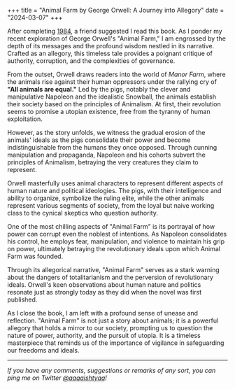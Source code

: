 +++
title = "Animal Farm by George Orwell: A Journey into Allegory"
date = "2024-03-07"
+++

After completing [1984](/reading/1984-george-orwell), a friend suggested I read this book. As I ponder my recent exploration of George Orwell's "Animal Farm," I am engrossed by the depth of its messages and the profound wisdom nestled in its narrative. Crafted as an allegory, this timeless tale provides a poignant critique of authority, corruption, and the complexities of governance.

From the outset, Orwell draws readers into the world of _Manor Farm_, where the animals rise against their human oppressors under the rallying cry of **"All animals are equal."** Led by the pigs, notably the clever and manipulative Napoleon and the idealistic Snowball, the animals establish their society based on the principles of Animalism. At first, their revolution seems to promise a utopian existence, free from the tyranny of human exploitation.

However, as the story unfolds, we witness the gradual erosion of the animals' ideals as the pigs consolidate their power and become indistinguishable from the humans they once opposed. Through cunning manipulation and propaganda, Napoleon and his cohorts subvert the principles of Animalism, betraying the very creatures they claim to represent.

Orwell masterfully uses animal characters to represent different aspects of human nature and political ideologies. The pigs, with their intelligence and ability to organize, symbolize the ruling elite, while the other animals represent various segments of society, from the loyal but naive working class to the cynical skeptics who question authority.

One of the most chilling aspects of "Animal Farm" is its portrayal of how power can corrupt even the noblest of intentions. As Napoleon consolidates his control, he employs fear, manipulation, and violence to maintain his grip on power, ultimately betraying the revolutionary ideals upon which Animal Farm was founded.

Through its allegorical narrative, "Animal Farm" serves as a stark warning about the dangers of totalitarianism and the perversion of revolutionary ideals. Orwell's keen observations about human nature and politics resonate just as strongly today as they did when the novel was first published.

As I close the book, I am left with a profound sense of unease and reflection. "Animal Farm" is not just a story about animals; it is a powerful allegory that holds a mirror to our society, prompting us to question the nature of power, authority, and the pursuit of utopia. It is a timeless masterpiece that reminds us of the importance of vigilance in safeguarding our freedoms and ideals.

---
_If you have any comments, suggestions or remarks of any sort, you can ping me on Twitter [@aaqaishtyaq](http://www.twitter.com/aaqaishtyaq)!_
